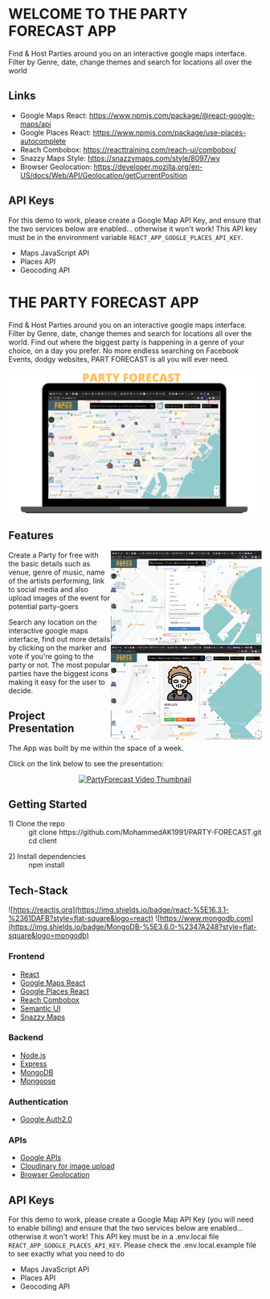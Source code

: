 # WELCOME TO THE PARTY FORECAST APP

Find & Host Parties around you on an interactive google maps interface. Filter by Genre, date, change themes and search for locations all over the world

## Links

- Google Maps React: https://www.npmjs.com/package/@react-google-maps/api
- Google Places React: https://www.npmjs.com/package/use-places-autocomplete
- Reach Combobox: https://reacttraining.com/reach-ui/combobox/
- Snazzy Maps Style: https://snazzymaps.com/style/8097/wy
- Browser Geolocation: https://developer.mozilla.org/en-US/docs/Web/API/Geolocation/getCurrentPosition

## API Keys

For this demo to work, please create a Google Map API Key, and ensure that the two services below are enabled... otherwise it won't work! This API key must be in the environment variable `REACT_APP_GOOGLE_PLACES_API_KEY`.

- Maps JavaScript API
- Places API
- Geocoding API

# THE PARTY FORECAST APP

Find & Host Parties around you on an interactive google maps interface.
Filter by Genre, date, change themes and search for locations all over the world.
Find out where the biggest party is happening in a genre of your choice, on a day you prefer.
No more endless searching on Facebook Events, dodgy websites, PART FORECAST is all you will ever need.

![](./public/PARTYFORECAST.png)


## Features

<p>
<img src="./public/Host.png"  width=300px align="right"/>
Create a Party for free with the basic details such as venue, genre of music, name of the artists performing, link to social media and also upload images of the event for potential party-goers

</p>
<p>
<img src="./public/Find.png"  width=300px align="right"/>
Search any location on the interactive google maps interface, find out more details by clicking on the marker and vote if you're going to the party or not. The most popular parties have the biggest icons making it easy for the user to decide.

</p>

## Project Presentation

The App was built by me within the space of a week.

Click on the link below to see the presentation:

<p align="center">
<a href="https://www.youtube.com/watch?v=V-lVwIJZkn8"><img src="./public/thumbnail_partyForecast.png" alt="PartyForecast Video Thumbnail"/></a>
</p>

## Getting Started

<dl>
  <dt>1) Clone the repo</dt>
  <dd>git clone https://github.com/MohammedAK1991/PARTY-FORECAST.git</dd>
  <dd>cd client</dd>

<dl>
  <dt>2) Install dependencies</dt>
  <dd>npm install</dd>

## Tech-Stack

![https://reactjs.org](https://img.shields.io/badge/react-%5E16.3.1-%2361DAFB?style=flat-square&logo=react)
![https://www.mongodb.com](https://img.shields.io/badge/MongoDB-%5E3.6.0-%2347A248?style=flat-square&logo=mongodb)

### Frontend

- [React](https://reactjs.org)
- [Google Maps React](https://www.npmjs.com/package/@react-google-maps/api)
- [Google Places React](https://www.npmjs.com/package/use-places-autocomplete)
- [Reach Combobox](https://reacttraining.com/reach-ui/combobox/)
- [Semantic UI](https://semantic-ui.com/)
- [Snazzy Maps](https://snazzymaps.com/style/8097/wy)

### Backend

- [Node.js](https://nodejs.org/)
- [Express](https://expressjs.com)
- [MongoDB](https://www.mongodb.com)
- [Mongoose](https://mongoosejs.com)


### Authentication

- [Google Auth2.0](https://developers.google.com/identity/protocols/oauth2)

### APIs

- [Google APIs](https://developers.google.com/apis-explorer)
- [Cloudinary for image upload](https://cloudinary.com/?utm_source=google&utm_medium=cpc&utm_campaign=Rbrand&utm_content=394051365970&utm_term=cloudinary%20api&gclid=CjwKCAjwnK36BRBVEiwAsMT8WAz9WKB1C4n0cmtnGLSslSEoWPs446ZHCnFywmUBc1_QPjvhjmoduBoCa1IQAvD_BwE)
- [Browser Geolocation](https://developer.mozilla.org/en-US/docs/Web/API/Geolocation_API)


## API Keys

For this demo to work, please create a Google Map API Key (you will need to enable billing) and ensure that the two services below are enabled... otherwise it won't work! This API key must be in a .env.local file `REACT_APP_GOOGLE_PLACES_API_KEY`.
Please check the .env.local.example file to see exactly what you need to do

- Maps JavaScript API
- Places API
- Geocoding API


